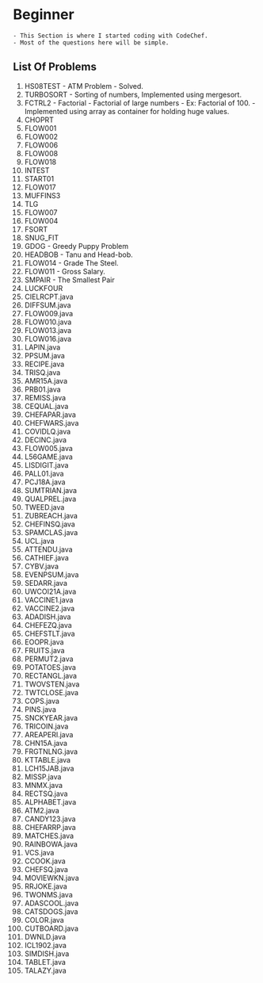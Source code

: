 # Beginner 
	- This Section is where I started coding with CodeChef. 
	- Most of the questions here will be simple.

## List Of Problems
1. HS08TEST - ATM Problem - Solved.
2. TURBOSORT - Sorting of numbers, Implemented using mergesort.
3. FCTRL2 - Factorial - Factorial of large numbers - Ex: Factorial of 100. - Implemented using array as container for holding huge values.
4. CHOPRT
5. FLOW001
6. FLOW002
7. FLOW006
8. FLOW008
9. FLOW018
10. INTEST
11. START01
12. FLOW017
13. MUFFINS3
14. TLG
15. FLOW007
16. FLOW004
17. FSORT
18. SNUG_FIT
19. GDOG - Greedy Puppy Problem
20. HEADBOB - Tanu and Head-bob.
21. FLOW014 - Grade The Steel.
22. FLOW011 - Gross Salary.
23. SMPAIR - The Smallest Pair
24. LUCKFOUR
25. CIELRCPT.java
26. DIFFSUM.java
27. FLOW009.java
28. FLOW010.java
29. FLOW013.java
30. FLOW016.java
31. LAPIN.java
32. PPSUM.java
33. RECIPE.java
34. TRISQ.java
35. AMR15A.java
36. PRB01.java
37. REMISS.java
38. CEQUAL.java
39. CHEFAPAR.java
40. CHEFWARS.java
41. COVIDLQ.java
42. DECINC.java
43. FLOW005.java
44. L56GAME.java
45. LISDIGIT.java
46. PALL01.java
47. PCJ18A.java
48. SUMTRIAN.java
49. QUALPREL.java
50. TWEED.java
51. ZUBREACH.java
52. CHEFINSQ.java
53. SPAMCLAS.java
54. UCL.java
55. ATTENDU.java
56. CATHIEF.java
57. CYBV.java
58. EVENPSUM.java
59. SEDARR.java
60. UWCOI21A.java
61. VACCINE1.java
62. VACCINE2.java
63. ADADISH.java
64. CHEFEZQ.java
65. CHEFSTLT.java
66. EOOPR.java
67. FRUITS.java
68. PERMUT2.java
69. POTATOES.java
70. RECTANGL.java
71. TWOVSTEN.java
72. TWTCLOSE.java
73. COPS.java
74. PINS.java
75. SNCKYEAR.java
76. TRICOIN.java
77. AREAPERI.java
78. CHN15A.java
79. FRGTNLNG.java
80. KTTABLE.java
81. LCH15JAB.java
82. MISSP.java
83. MNMX.java
84. RECTSQ.java
85. ALPHABET.java
86. ATM2.java
87. CANDY123.java
88. CHEFARRP.java
89. MATCHES.java
90. RAINBOWA.java
91. VCS.java
92. CCOOK.java
93. CHEFSQ.java
94. MOVIEWKN.java
95. RRJOKE.java
96. TWONMS.java
97. ADASCOOL.java
98. CATSDOGS.java
99. COLOR.java
100. CUTBOARD.java
101. DWNLD.java
102. ICL1902.java
103. SIMDISH.java
104. TABLET.java
105. TALAZY.java